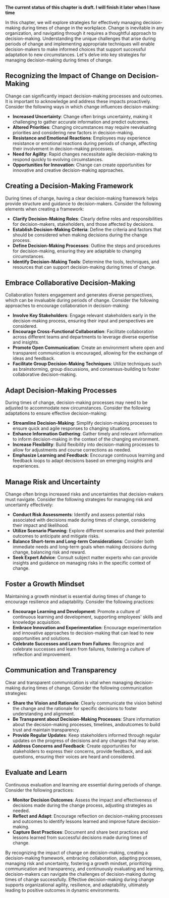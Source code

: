 **The current status of this chapter is draft. I will finish it later when I have time**

In this chapter, we will explore strategies for effectively managing decision-making during times of change in the workplace. Change is inevitable in any organization, and navigating through it requires a thoughtful approach to decision-making. Understanding the unique challenges that arise during periods of change and implementing appropriate techniques will enable decision-makers to make informed choices that support successful adaptation to new circumstances. Let's delve into key strategies for managing decision-making during times of change.

Recognizing the Impact of Change on Decision-Making
---------------------------------------------------

Change can significantly impact decision-making processes and outcomes. It is important to acknowledge and address these impacts proactively. Consider the following ways in which change influences decision-making:

* **Increased Uncertainty**: Change often brings uncertainty, making it challenging to gather accurate information and predict outcomes.
* **Altered Priorities**: Changing circumstances may require reevaluating priorities and considering new factors in decision-making.
* **Resistance and Emotional Reactions**: Employees may experience resistance or emotional reactions during periods of change, affecting their involvement in decision-making processes.
* **Need for Agility**: Rapid changes necessitate agile decision-making to respond quickly to evolving circumstances.
* **Opportunities for Innovation**: Change can create opportunities for innovative and creative decision-making approaches.

Creating a Decision-Making Framework
------------------------------------

During times of change, having a clear decision-making framework helps provide structure and guidance to decision-makers. Consider the following elements when creating a framework:

* **Clarify Decision-Making Roles**: Clearly define roles and responsibilities for decision-makers, stakeholders, and those affected by decisions.
* **Establish Decision-Making Criteria**: Define the criteria and factors that should be considered when making decisions during the change process.
* **Define Decision-Making Processes**: Outline the steps and procedures for decision-making, ensuring they are adaptable to changing circumstances.
* **Identify Decision-Making Tools**: Determine the tools, techniques, and resources that can support decision-making during times of change.

Embrace Collaborative Decision-Making
-------------------------------------

Collaboration fosters engagement and generates diverse perspectives, which can be invaluable during periods of change. Consider the following approaches to encourage collaboration in decision-making:

* **Involve Key Stakeholders**: Engage relevant stakeholders early in the decision-making process, ensuring their input and perspectives are considered.
* **Encourage Cross-Functional Collaboration**: Facilitate collaboration across different teams and departments to leverage diverse expertise and insights.
* **Promote Open Communication**: Create an environment where open and transparent communication is encouraged, allowing for the exchange of ideas and feedback.
* **Facilitate Group Decision-Making Techniques**: Utilize techniques such as brainstorming, group discussions, and consensus-building to foster collaborative decision-making.

Adapt Decision-Making Processes
-------------------------------

During times of change, decision-making processes may need to be adjusted to accommodate new circumstances. Consider the following adaptations to ensure effective decision-making:

* **Streamline Decision-Making**: Simplify decision-making processes to ensure quick and agile responses to changing situations.
* **Enhance Information Gathering**: Gather timely and relevant information to inform decision-making in the context of the changing environment.
* **Increase Flexibility**: Build flexibility into decision-making processes to allow for adjustments and course corrections as needed.
* **Emphasize Learning and Feedback**: Encourage continuous learning and feedback loops to adapt decisions based on emerging insights and experiences.

Manage Risk and Uncertainty
---------------------------

Change often brings increased risks and uncertainties that decision-makers must navigate. Consider the following strategies for managing risk and uncertainty effectively:

* **Conduct Risk Assessments**: Identify and assess potential risks associated with decisions made during times of change, considering their impact and likelihood.
* **Utilize Scenario Planning**: Explore different scenarios and their potential outcomes to anticipate and mitigate risks.
* **Balance Short-term and Long-term Considerations**: Consider both immediate needs and long-term goals when making decisions during change, balancing risk and reward.
* **Seek Expert Advice**: Consult subject matter experts who can provide insights and guidance on managing risks in the specific context of change.

Foster a Growth Mindset
-----------------------

Maintaining a growth mindset is essential during times of change to encourage resilience and adaptability. Consider the following practices:

* **Encourage Learning and Development**: Promote a culture of continuous learning and development, supporting employees' skills and knowledge acquisition.
* **Embrace Innovation and Experimentation**: Encourage experimentation and innovative approaches to decision-making that can lead to new opportunities and solutions.
* **Celebrate Successes and Learn from Failures**: Recognize and celebrate successes and learn from failures, fostering a culture of reflection and improvement.

Communication and Transparency
------------------------------

Clear and transparent communication is vital when managing decision-making during times of change. Consider the following communication strategies:

* **Share the Vision and Rationale**: Clearly communicate the vision behind the change and the rationale for specific decisions to foster understanding and alignment.
* **Be Transparent about Decision-Making Processes**: Share information about the decision-making processes, timelines, andoutcomes to build trust and maintain transparency.
* **Provide Regular Updates**: Keep stakeholders informed through regular updates on the progress of decisions and any changes that may arise.
* **Address Concerns and Feedback**: Create opportunities for stakeholders to express their concerns, provide feedback, and ask questions, ensuring their voices are heard and considered.

Evaluate and Learn
------------------

Continuous evaluation and learning are essential during periods of change. Consider the following practices:

* **Monitor Decision Outcomes**: Assess the impact and effectiveness of decisions made during the change process, adjusting strategies as needed.
* **Reflect and Adapt**: Encourage reflection on decision-making processes and outcomes to identify lessons learned and improve future decision-making.
* **Capture Best Practices**: Document and share best practices and lessons learned from successful decisions made during times of change.

By recognizing the impact of change on decision-making, creating a decision-making framework, embracing collaboration, adapting processes, managing risk and uncertainty, fostering a growth mindset, prioritizing communication and transparency, and continuously evaluating and learning, decision-makers can navigate the challenges of decision-making during times of change successfully. Effective decision-making during change supports organizational agility, resilience, and adaptability, ultimately leading to positive outcomes in dynamic environments.
